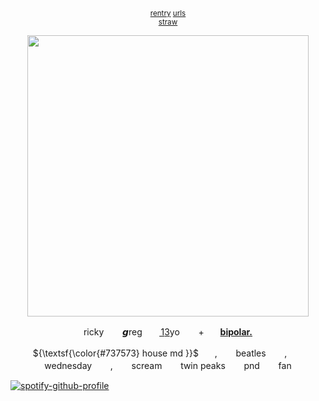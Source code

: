 
<p align="center" dir="auto">
<sub> <a href="https://rentry.co/rickypawss">rentry</a>    <a href="https://rentry.co/hidurlips">urls</a>
<br><a href="https://sledgehammerr.straw.page/">straw</a><br>
</sub>


<p align="center">
  <img src="https://i.pinimg.com/originals/51/9a/0e/519a0ef6437a20a31d11b70b984f8848.gif" width="450">
</p>  


<p align="center">ricky ㅤㅤ𝙜reg ㅤㅤ1͟3͟yo ㅤㅤ+ㅤㅤ<b><ins>bipolar.</ins></b></p>
<p align="center">${\textsf{\color{#737573} house md }}$ㅤㅤ, ㅤㅤbeatles ㅤㅤ,ㅤㅤwednesday ㅤㅤ, ㅤㅤscream ㅤㅤtwin peaks ㅤㅤpnd ㅤㅤfan</p>

 



[![spotify-github-profile](https://spotify-github-profile.kittinanx.com/api/view?uid=31emw27hdnz23bbvfx4humhc7cjq&cover_image=true&theme=novatorem&show_offline=false&background_color=000000&interchange=true&bar_color=000000&bar_color_cover=true)](https://github.com/kittinan/spotify-github-profile)
